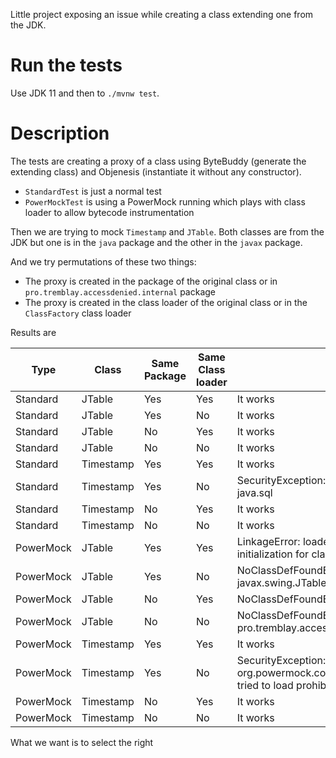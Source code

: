 Little project exposing an issue while creating a class extending one from the JDK.

# Run the tests

Use JDK 11 and then to  `./mvnw test`.

# Description

The tests are creating a proxy of a class using ByteBuddy (generate the extending class) and Objenesis (instantiate it without any constructor).
* `StandardTest` is just a normal test
* `PowerMockTest` is using a PowerMock running which plays with class loader to allow bytecode instrumentation

Then we are trying to mock `Timestamp` and `JTable`.
Both classes are from the JDK but one is in the `java` package and the other in the `javax` package.

And we try permutations of these two things:
* The proxy is created in the package of the original class or in `pro.tremblay.accessdenied.internal` package
* The proxy is created in the class loader of the original class or in the `ClassFactory` class loader

Results are

| Type       | Class      | Same Package | Same Class loader | Result                                                                                                                                     |
|------------|------------|--------------|-------------------|--------------------------------------------------------------------------------------------------------------------------------------------|
| Standard   | JTable     | Yes          | Yes               | It works                                                                                                                                   |
| Standard   | JTable     | Yes          | No                | It works                                                                                                                                   |
| Standard   | JTable     | No           | Yes               | It works                                                                                                                                   |
| Standard   | JTable     | No           | No                | It works                                                                                                                                   |
| Standard   | Timestamp  | Yes          | Yes               | It works                                                                                                                                   |
| Standard   | Timestamp  | Yes          | No                | SecurityException: [...]] 'app' tried to load prohibited package name: java.sql                                                            |
| Standard   | Timestamp  | No           | Yes               | It works                                                                                                                                   |
| Standard   | Timestamp  | No           | No                | It works                                                                                                                                   |
| PowerMock  | JTable     | Yes          | Yes               | LinkageError: loader constraint violation in interface itable initialization for class [...]                                               |
| PowerMock  | JTable     | Yes          | No                | NoClassDefFoundError: Could not initialize class javax.swing.JTable$$$MyThing                                                              |
| PowerMock  | JTable     | No           | Yes               | NoClassDefFoundError: Could not initialize class javax.swing.JTable                                                                        |
| PowerMock  | JTable     | No           | No                | NoClassDefFoundError: Could not initialize class pro.tremblay.accessdenied.internal.JTable$$$MyThing                                       |
| PowerMock  | Timestamp  | Yes          | Yes               | It works                                                                                                                                   |
| PowerMock  | Timestamp  | Yes          | No                | SecurityException: [...] org.powermock.core.classloader.javassist.JavassistMockClassLoader tried to load prohibited package name: java.sql |
| PowerMock  | Timestamp  | No           | Yes               | It works                                                                                                                                   |
| PowerMock  | Timestamp  | No           | No                | It works                                                                                                                                   |

What we want is to select the right 